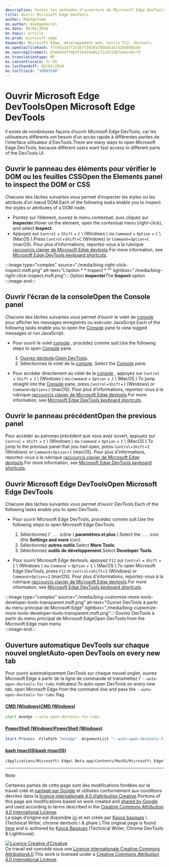 ```yaml
---
description: Toutes les méthodes d’ouverture de Microsoft Edge DevTools.
title: Ouvrir Microsoft Edge DevTools
author: MSEdgeTeam
ms.author: msedgedevrel
ms.date: 09/01/2020
ms.topic: article
ms.prod: microsoft-edge
keywords: Microsoft Edge, développement web, outils F12, devtools
ms.openlocfilehash: ffc05a1eff2cdb7f3020a7dbb853a7520a0502dd
ms.sourcegitcommit: 63e6d34ff483f3b419a0e271a3513874e6ce6c79
ms.translationtype: MT
ms.contentlocale: fr-FR
ms.lasthandoff: 09/02/2020
ms.locfileid: "10993596"
---
```

<!-- Copyright Kayce Basques 

   Licensed under the Apache License, Version 2.0 (the "License");
   you may not use this file except in compliance with the License.
   You may obtain a copy of the License at

       https://www.apache.org/licenses/LICENSE-2.0

   Unless required by applicable law or agreed to in writing, software
   distributed under the License is distributed on an "AS IS" BASIS,
   WITHOUT WARRANTIES OR CONDITIONS OF ANY KIND, either express or implied.
   See the License for the specific language governing permissions and
   limitations under the License. -->

# <span data-ttu-id="8b4f8-104">Ouvrir Microsoft Edge DevTools</span><span class="sxs-lookup"><span data-stu-id="8b4f8-104">Open Microsoft Edge DevTools</span></span>  

<span data-ttu-id="8b4f8-105">Il existe de nombreuses façons d’ouvrir Microsoft Edge DevTools, car les utilisateurs différents ont besoin d’un accès rapide à différentes parties de l’interface utilisateur d’DevTools.</span><span class="sxs-lookup"><span data-stu-id="8b4f8-105">There are many ways to open Microsoft Edge DevTools, because different users want fast access to different parts of the DevTools UI.</span></span>  

## <span data-ttu-id="8b4f8-106">Ouvrir le panneau des éléments pour vérifier le DOM ou les feuilles CSS</span><span class="sxs-lookup"><span data-stu-id="8b4f8-106">Open the Elements panel to inspect the DOM or CSS</span></span>  

<span data-ttu-id="8b4f8-107">Chacune des tâches suivantes vous permet d’inspecter les styles ou les attributs d’un nœud DOM.</span><span class="sxs-lookup"><span data-stu-id="8b4f8-107">Each of the following tasks enable you to inspect the styles or attributes of a DOM node.</span></span>

*   <span data-ttu-id="8b4f8-108">Pointez sur l’élément, ouvrez le menu contextuel, puis cliquez sur **inspecter**.</span><span class="sxs-lookup"><span data-stu-id="8b4f8-108">Hover on the element, open the contextual menu \(right-click\), and select **Inspect**.</span></span>  
*   <span data-ttu-id="8b4f8-109">Appuyez sur `Control` + `Shift` + `C` \ (Windows \) ou `Command` + `Option` + `C` \ (MacOS \).</span><span class="sxs-lookup"><span data-stu-id="8b4f8-109">Press `Control`+`Shift`+`C` \(Windows\) or `Command`+`Option`+`C` \(macOS\).</span></span>  <span data-ttu-id="8b4f8-110">Pour plus d’informations, reportez-vous à la rubrique [raccourcis clavier de Microsoft Edge devtools][DevToolsShortcuts].</span><span class="sxs-lookup"><span data-stu-id="8b4f8-110">For more information, see [Microsoft Edge DevTools keyboard shortcuts][DevToolsShortcuts].</span></span>  

:::image type="complex" source="./media/bing-right-click-inspect.msft.png" alt-text="L’option \* \* Inspect \* \*" lightbox="./media/bing-right-click-inspect.msft.png":::
   <span data-ttu-id="8b4f8-112">Option **inspecter**</span><span class="sxs-lookup"><span data-stu-id="8b4f8-112">The **Inspect** option</span></span>  
:::image-end:::  

<!--See [Get Started With Viewing And Changing CSS][GetStartedCSS].  -->  

## <span data-ttu-id="8b4f8-113">Ouvrir l’écran de la console</span><span class="sxs-lookup"><span data-stu-id="8b4f8-113">Open the Console panel</span></span>  

<span data-ttu-id="8b4f8-114">Chacune des tâches suivantes vous permet d’ouvrir le volet de [console][DevToolsConsoleIndex] pour afficher les messages enregistrés ou exécuter JavaScript.</span><span class="sxs-lookup"><span data-stu-id="8b4f8-114">Each of the following tasks enable you to open the [Console][DevToolsConsoleIndex] pane to view logged messages or run JavaScript.</span></span>  

*   <span data-ttu-id="8b4f8-115">Pour ouvrir le volet [console][DevToolsConsoleIndex] , procédez comme suit:</span><span class="sxs-lookup"><span data-stu-id="8b4f8-115">Use the following steps to open [Console][DevToolsConsoleIndex] pane.</span></span>  
    
    1.  <span data-ttu-id="8b4f8-116">[Ouvrez devtools](#open-microsoft-edge-devtools).</span><span class="sxs-lookup"><span data-stu-id="8b4f8-116">[Open DevTools](#open-microsoft-edge-devtools).</span></span>  
    1.  <span data-ttu-id="8b4f8-117">Sélectionnez le volet de la [console][DevToolsConsoleIndex] .</span><span class="sxs-lookup"><span data-stu-id="8b4f8-117">Select the [Console][DevToolsConsoleIndex] pane.</span></span>  

*   <span data-ttu-id="8b4f8-118">Pour accéder directement au volet de la [console][DevToolsConsoleIndex] , appuyez sur `Control` + `Shift` + `J` \ (Windows \) ou `Command` + `Option` + `J` \ (MacOS \).</span><span class="sxs-lookup"><span data-stu-id="8b4f8-118">To jump straight into the [Console][DevToolsConsoleIndex] pane, press `Control`+`Shift`+`J` \(Windows\) or `Command`+`Option`+`J` \(macOS\).</span></span>  <span data-ttu-id="8b4f8-119">Pour plus d’informations, reportez-vous à la rubrique [raccourcis clavier de Microsoft Edge devtools][DevToolsShortcuts].</span><span class="sxs-lookup"><span data-stu-id="8b4f8-119">For more information, see [Microsoft Edge DevTools keyboard shortcuts][DevToolsShortcuts].</span></span>  

<!--See [Get Started With The Console][ConsoleGetStarted].  -->

## <span data-ttu-id="8b4f8-120">Ouvrir le panneau précédent</span><span class="sxs-lookup"><span data-stu-id="8b4f8-120">Open the previous panel</span></span>  

<span data-ttu-id="8b4f8-121">Pour accéder au panneau précédent que vous avez ouvert, appuyez sur `Control` + `Shift` + `I` \ (Windows \) ou `Command` + `Option` + `I` \ (MacOS \).</span><span class="sxs-lookup"><span data-stu-id="8b4f8-121">To jump to the previous panel that you had open, press `Control`+`Shift`+`I` \(Windows\) or `Command`+`Option`+`I` \(macOS\).</span></span>  <span data-ttu-id="8b4f8-122">Pour plus d’informations, reportez-vous à la rubrique [raccourcis clavier de Microsoft Edge devtools][DevToolsShortcuts].</span><span class="sxs-lookup"><span data-stu-id="8b4f8-122">For more information, see [Microsoft Edge DevTools keyboard shortcuts][DevToolsShortcuts].</span></span>  

## <span data-ttu-id="8b4f8-123">Ouvrir Microsoft Edge DevTools</span><span class="sxs-lookup"><span data-stu-id="8b4f8-123">Open Microsoft Edge DevTools</span></span>  

<span data-ttu-id="8b4f8-124">Chacune des tâches suivantes vous permet d’ouvrir DevTools.</span><span class="sxs-lookup"><span data-stu-id="8b4f8-124">Each of the following tasks enable you to open DevTools.</span></span>  

*   <span data-ttu-id="8b4f8-125">Pour ouvrir Microsoft Edge DevTools, procédez comme suit:</span><span class="sxs-lookup"><span data-stu-id="8b4f8-125">Use the following steps to open Microsoft Edge DevTools.</span></span>  
    
    1.  <span data-ttu-id="8b4f8-126">Sélectionnez l'  `...` icône ( **paramètres et plus** ).</span><span class="sxs-lookup"><span data-stu-id="8b4f8-126">Select the  `...` icon \(the **Settings and more** icon\).</span></span>  
    1.  <span data-ttu-id="8b4f8-127">Sélectionnez **autres outils**.</span><span class="sxs-lookup"><span data-stu-id="8b4f8-127">Select **More Tools**.</span></span>  
    1.  <span data-ttu-id="8b4f8-128">Sélectionnez **outils de développement**.</span><span class="sxs-lookup"><span data-stu-id="8b4f8-128">Select **Developer Tools**.</span></span>  
    
*   <span data-ttu-id="8b4f8-129">Pour ouvrir Microsoft Edge devtools, appuyez `F12` sur `Control` + `Shift` + `I` \ (Windows \) ou `Command` + `Option` + `I` \ (MacOS \).</span><span class="sxs-lookup"><span data-stu-id="8b4f8-129">To open Microsoft Edge DevTools, press `F12` or `Control`+`Shift`+`I` \(Windows\) or `Command`+`Option`+`I` \(macOS\).</span></span>  <span data-ttu-id="8b4f8-130">Pour plus d’informations, reportez-vous à la rubrique [raccourcis clavier de Microsoft Edge devtools][DevToolsShortcuts].</span><span class="sxs-lookup"><span data-stu-id="8b4f8-130">For more information, see [Microsoft Edge DevTools keyboard shortcuts][DevToolsShortcuts].</span></span>  

:::image type="complex" source="./media/bing-customize-more-tools-developer-tools-transparent.msft.png" alt-text="Ouvrez DevTools à partir du menu principal de Microsoft Edge" lightbox="./media/bing-customize-more-tools-developer-tools-transparent.msft.png":::
   <span data-ttu-id="8b4f8-132">Ouvrez DevTools à partir du menu principal de Microsoft Edge</span><span class="sxs-lookup"><span data-stu-id="8b4f8-132">Open DevTools from the Microsoft Edge main menu</span></span>  
:::image-end:::  

## <span data-ttu-id="8b4f8-133">Ouverture automatique DevTools sur chaque nouvel onglet</span><span class="sxs-lookup"><span data-stu-id="8b4f8-133">Auto-open DevTools on every new tab</span></span>  

<span data-ttu-id="8b4f8-134">Pour ouvrir automatiquement DevTools sur chaque nouvel onglet, ouvrez Microsoft Edge à partir de la ligne de commande et transmettez l' `--auto-open-devtools-for-tabs` indicateur.</span><span class="sxs-lookup"><span data-stu-id="8b4f8-134">To auto-open DevTools on every new tab, open Microsoft Edge from the command-line and pass the `--auto-open-devtools-for-tabs` flag.</span></span>  

#### [<span data-ttu-id="8b4f8-135">CMD (Windows)</span><span class="sxs-lookup"><span data-stu-id="8b4f8-135">CMD (Windows)</span></span>](#tab/cmd-windows/)  

<a id="selenium-tools-install"></a>  

```cmd
start msedge --auto-open-devtools-for-tabs
```  

#### [<span data-ttu-id="8b4f8-136">PowerShell (Windows)</span><span class="sxs-lookup"><span data-stu-id="8b4f8-136">PowerShell (Windows)</span></span>](#tab/powershell-windows/)  

<a id="selenium-tools-install"></a>  

```powershell
Start-Process -FilePath "msedge" -ArgumentList "--auto-open-devtools-for-tabs"
```  

#### [<span data-ttu-id="8b4f8-137">bash (macOS)</span><span class="sxs-lookup"><span data-stu-id="8b4f8-137">bash (macOS)</span></span>](#tab/bash-macos/)  

<a id="selenium-tools-install"></a>  

```bash
/Applications/Microsoft\ Edge\ Beta.app/Contents/MacOS/Microsoft\ Edge\ Beta --auto-open-devtools-for-tabs
```  

* * *  

<!-- links -->  

[DevToolsConsoleIndex]: ./console/index.md "Présentation de la console | Documents Microsoft"  
[DevtoolsShortcuts]: ./shortcuts.md "Raccourcis clavier de Microsoft Edge DevTools-Microsoft documents"  

<!--[ConsoleGetStarted]: /microsoft-edge/devtools-guide-chromium/console/get-started ""  -->  
<!--[GetStartedCSS]: /microsoft-edge/devtools-guide-chromium/css "CSS"  -->

> [!NOTE]
> <span data-ttu-id="8b4f8-140">Certaines parties de cette page sont des modifications fondées sur le travail créé et [partagé par Google][GoogleSitePolicies] et utilisées conformément aux conditions décrites dans la [licence internationale 4,0 d’attribution Creative][CCA4IL].</span><span class="sxs-lookup"><span data-stu-id="8b4f8-140">Portions of this page are modifications based on work created and [shared by Google][GoogleSitePolicies] and used according to terms described in the [Creative Commons Attribution 4.0 International License][CCA4IL].</span></span>  
> <span data-ttu-id="8b4f8-141">La page d’origine est disponible [ici](https://developers.google.com/web/tools/chrome-devtools/open) et est créée par [Kayce basques][KayceBasques] \ (Technical Writer, chrome devtools \ & phare \).</span><span class="sxs-lookup"><span data-stu-id="8b4f8-141">The original page is found [here](https://developers.google.com/web/tools/chrome-devtools/open) and is authored by [Kayce Basques][KayceBasques] \(Technical Writer, Chrome DevTools \& Lighthouse\).</span></span>  

[![Licence Creative d’Creative][CCby4Image]][CCA4IL]  
<span data-ttu-id="8b4f8-143">Ce travail est concédé sous une [Licence internationale Creative Commons Attribution4.0][CCA4IL].</span><span class="sxs-lookup"><span data-stu-id="8b4f8-143">This work is licensed under a [Creative Commons Attribution 4.0 International License][CCA4IL].</span></span>  

[CCA4IL]: https://creativecommons.org/licenses/by/4.0  
[CCby4Image]: https://i.creativecommons.org/l/by/4.0/88x31.png  
[GoogleSitePolicies]: https://developers.google.com/terms/site-policies  
[KayceBasques]: https://developers.google.com/web/resources/contributors/kaycebasques  
